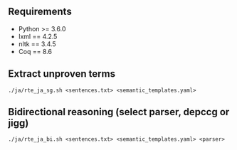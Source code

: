 ## Requirements

* Python >= 3.6.0
* lxml == 4.2.5
* nltk == 3.4.5
* Coq == 8.6

## Extract unproven terms

```
./ja/rte_ja_sg.sh <sentences.txt> <semantic_templates.yaml>
```

## Bidirectional reasoning (select parser, depccg or jigg)

```
./ja/rte_ja_bi.sh <sentences.txt> <semantic_templates.yaml> <parser>
```
